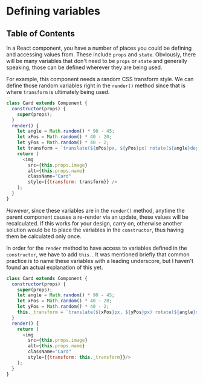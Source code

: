 # Defining variables

## Table of Contents

<!-- toc -->
<!-- tocstop -->

In a React component, you have a number of places you could be defining and accessing values from. These include `props` and `state`. Obviously, there will be many variables that don't need to be `props` or `state` and generally speaking, those can be defined wherever they are being used.

 For example, this component needs a random CSS transform style. We can define those random variables right in the `render()` method since that is where `transform` is ultimately being used.

```javascript
class Card extends Component {
  constructor(props) {
    super(props);
  }
  render() {
    let angle = Math.random() * 90 - 45;
    let xPos = Math.random() * 40 - 20;
    let yPos = Math.random() * 40 - 2;
    let transform = `translate(${xPos}px, ${yPos}px) rotate(${angle}deg)`;
    return (
      <img
        src={this.props.image}
        alt={this.props.name}
        className="Card"
        style={{transform: transform}} />
    );
  }
}
```

*However*, since these variables are in the `render()` method, anytime the parent component causes a re-render via an update, these values will be recalculated. If this works for your design, carry on, otherwise another solution would be to place the variables in the `constructor`, thus having them be calculated only once.

In order for the `render` method to have access to variables defined in the `constructor`, we have to add `this.`. It was mentioned briefly that common practice is to name these variables with a leading underscore, but I haven't found an actual explanation of this yet.

```javascript
class Card extends Component {
  constructor(props) {
    super(props);
    let angle = Math.random() * 90 - 45;
    let xPos = Math.random() * 40 - 20;
    let yPos = Math.random() * 40 - 2;
    this._transform = `translate(${xPos}px, ${yPos}px) rotate(${angle}deg)`;
  }
  render() {
    return (
      <img
        src={this.props.image}
        alt={this.props.name}
        className="Card"
        style={{transform: this._transform}}/>
    );
  }
}
```
